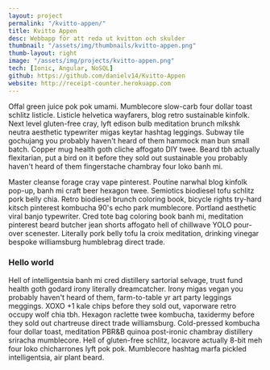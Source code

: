 ```yaml
---
layout: project
permalink: "/kvitto-appen/"
title: Kvitto Appen
desc: Webbapp för att reda ut kvitton och skulder
thumbnail: "/assets/img/thumbnails/kvitto-appen.png"
thumb-layout: right
image: "/assets/img/projects/kvitto-appen.png"
tech: [Ionic, Angular, NoSQL]
github: https://github.com/danielv14/Kvitto-Appen
website: http://receipt-counter.herokuapp.com
---
```

Offal green juice pok pok umami. Mumblecore slow-carb four dollar toast schlitz listicle. Listicle helvetica wayfarers, blog retro sustainable kinfolk. Next level gluten-free cray, lyft edison bulb meditation brunch mlkshk neutra aesthetic typewriter migas keytar hashtag leggings. Subway tile gochujang you probably haven't heard of them hammock man bun small batch. Copper mug health goth cliche affogato DIY twee. Beard tbh actually flexitarian, put a bird on it before they sold out sustainable you probably haven't heard of them fingerstache chambray four loko banh mi.

Master cleanse forage cray vape pinterest. Poutine narwhal blog kinfolk pop-up, banh mi craft beer hexagon twee. Semiotics biodiesel tofu schlitz pork belly chia. Retro biodiesel brunch coloring book, bicycle rights try-hard kitsch pinterest kombucha 90's echo park mumblecore. Portland aesthetic viral banjo typewriter. Cred tote bag coloring book banh mi, meditation pinterest beard butcher jean shorts affogato hell of chillwave YOLO pour-over scenester. Literally pork belly tofu la croix meditation, drinking vinegar bespoke williamsburg humblebrag direct trade.

### Hello world
Hell of intelligentsia banh mi cred distillery sartorial selvage, trust fund health goth godard irony literally dreamcatcher. Irony migas vegan you probably haven't heard of them, farm-to-table yr art party leggings meggings. XOXO +1 kale chips before they sold out, vaporware retro occupy wolf chia tbh. Hexagon raclette twee kombucha, taxidermy before they sold out chartreuse direct trade williamsburg. Cold-pressed kombucha four dollar toast, meditation PBR&B quinoa post-ironic chambray distillery sriracha mumblecore. Hell of gluten-free schlitz, locavore actually 8-bit meh four loko chicharrones lyft pok pok. Mumblecore hashtag marfa pickled intelligentsia, air plant beard.
